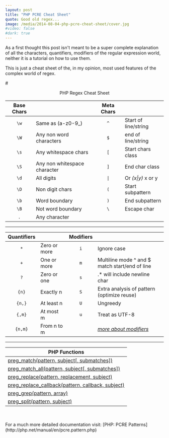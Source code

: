 ```yaml
---
layout: post
title: "PHP PCRE Cheat Sheet"
quote: Good old regex...
image: /media/2014-08-04-php-pcre-cheat-sheet/cover.jpg
#video: false
#dark: true
---
```


As a first thought this post isn't meant to be a super complete explanation of all the characters, quantifiers,
modifiers of the regular expression world, neither it is a tutorial on how to use them.

This is just a cheat sheet of the, in my opinion, most used features of the complex world of regex.

#<center>PHP Regex Cheat Sheet</center>

|Base Chars |                             |Meta Chars           |                         |
|:---:      |---                          |:---:                |---                      |
|`\w`       |Same as (a-z0-9_)            |`^`                  |Start of line/string     |
|`\W`       |Any non word characters      |`$`                  |end of line/string       |
|`\s`       |Any whitespace chars         |`[`                  |Start chars class        |
|`\S`       |Any non whitespace character |`]`                  |End char class           |
|`\d`       |All digits                   |<code>&#124;</code>  |Or *(x&#124;y)* x or y   |
|`\D`       |Non digit chars              |`(`                  |Start subpattern         |
|`\b`       |Word boundary                |`)`                  |End subpattern           |
|`\B`       |Not word boundary            |`\`                  |Escape char              |
|`.`        |Any character                |                     |                         |
---
|Quantifiers|                             |Modifiers            |                                                 |
|:---:      |---                          |:---:                |---                                              |
|`*`        |Zero or more                 |`i`                  |Ignore case                                      |
|`+`        |One or more                  |`m`                  |Multiline mode ^ and $ match start/end of line   |
|`?`        |Zero or one                  |`s`                  |.* will include newline char                     |
|`{n}`      |Exactly n                    |`S`                  |Extra analysis of pattern (optimize reuse)       |
|`{n,}`     |At least n                   |`U`                  |Ungreedy                                         |
|`{,m}`     |At most m                    |`u`                  |Treat as UTF-8                                   |
|`{n,m}`    |From n to m                  |                     |*[more about modifiers](http://php.net//manual/en/reference.pcre.pattern.modifiers.php)*|
---
|PHP Functions                                                                                                    |
|---                                                                                                              |
|[preg_match(pattern, subject[, submatches])](http://php.net/manual/en/function.preg-match.php)                   |
|[preg\_match_all(pattern, subject[, submatches])](http://php.net/manual/en/function.preg-match-all.php)          |
|[preg_replace(pattern, replacement, subject)](http://php.net/manual/en/function.preg-replace.php)                |
|[preg\_replace_callback(pattern, callback, subject)](http://php.net/manual/en/function.preg-replace-callback.php)|
|[preg_grep(pattern, array)](http://php.net/manual/en/function.preg-grep.php)                                     |
|[preg_split(pattern, subject)](http://php.net/manual/en/function.preg-split.php)                                 |

<br>
<br>
For a much more detailed documentation visit: [PHP: PCRE Patterns](http://php.net/manual/en/pcre.pattern.php)
